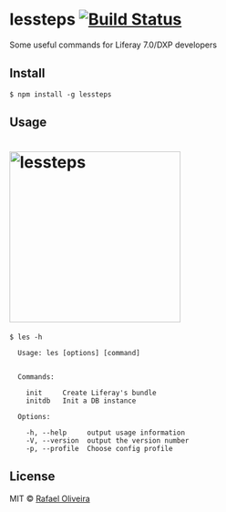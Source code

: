 # lessteps [![Build Status](https://semaphoreci.com/api/v1/rafoli/lessteps/branches/master/badge.svg)](https://semaphoreci.com/rafoli/lessteps)

Some useful commands for Liferay 7.0/DXP developers

## Install

```
$ npm install -g lessteps
```


## Usage

<h1>
	<img width="300" src="https://rawgit.com/rafoli/lessteps/master/logo.png" alt="lessteps">
</h1>

```
$ les -h

  Usage: les [options] [command]


  Commands:

    init     Create Liferay's bundle
    initdb   Init a DB instance

  Options:

    -h, --help     output usage information
    -V, --version  output the version number
    -p, --profile  Choose config profile
```


## License

MIT © [Rafael Oliveira](https://github.com/rafoli)
